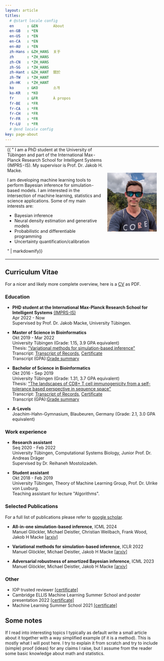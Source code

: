 ```yaml
---
layout: article
titles:
  # @start locale config
  en      : &EN       About
  en-GB   : *EN
  en-US   : *EN
  en-CA   : *EN
  en-AU   : *EN
  zh-Hans : &ZH_HANS  关于
  zh      : *ZH_HANS
  zh-CN   : *ZH_HANS
  zh-SG   : *ZH_HANS
  zh-Hant : &ZH_HANT  關於
  zh-TW   : *ZH_HANT
  zh-HK   : *ZH_HANT
  ko      : &KO       소개
  ko-KR   : *KO
  fr      : &FR       À propos
  fr-BE   : *FR
  fr-CA   : *FR
  fr-CH   : *FR
  fr-FR   : *FR
  fr-LU   : *FR
  # @end locale config
key: page-about
---
```


<table class="table-no-border">
  <tr>
    <td style="width: 500px;">
     <div>
  {{
  "
I am a PhD student at the University of Tübingen and part of the International Max-Planck Research School for Intelligent Systems (IMPRS-IS). My supervisor is Prof. Dr. Jakob H. Macke.

I am developing machine learning tools to perform Bayesian inference for simulation-based models. I am interested in the intersection of machine learning, statistics and science applications. Some of my main interests are:

- Bayesian inference
- Neural density estimation and generative models
- Probabilistic and differentiable programming
- Uncertainty quantification/calibration

" | markdownify}}
</div>
    </td>
    <td style="width: 400px;">
      <div class="image-text-container">
  <img src="assets/image.jpg" alt="Your Name" width="400">
</div>
    </td>
  </tr>
</table>

## Curriculum Vitae

For a nicer and likely more complete overview, here is a [CV](/assets/academic_cv.pdf) as PDF.

### Education

* **PHD student at the International Max-Planck Research School for Intelligent Systems** [(IMPRS-IS)](https://imprs.is.mpg.de/)\
  Apr 2022 - Now\
  Supervised by Prof. Dr. Jakob Macke, University Tübingen.


* **Master of Science in Bioinformatics**\
  Okt 2019 - Mar 2022\
  University Tübingen (Grade: 1.15, 3.9 GPA equivalent)\
  Thesis: ["Variational methods for simulation-based inference"](assets/FINAL_thesis_version.pdf)\
  Transcript: [Transcript of Records](assets/master_tor.pdf), [Certificate](assets/master_zeugniss.pdf)\
  Transcript (GPA):[Grade summary](assets/list_of_grades.pdf)

* **Bachelor of Science in Bioinformatics**\
  Okt 2016 - Sep 2019\
  University Tübingen (Grade: 1.31, 3.7 GPA equivalent)\
  Thesis:  ["The landscapes of CD8+ T cell immunogenicity from a self-tolerance based perspective in sequence space"](assets/bachelor_thesis.pdf)\
  Transcript: [Transcript of Records](assets/backelor_tor.pdf), [Certificate](assets/bachelor_zeugniss.pdf)\
  Transcript (GPA):[Grade summary](assets/list_of_grades.pdf)

* **A-Levels**\
  Joachim-Hahn-Gymnasium, Blaubeuren, Germany (Grade: 2.1, 3.0 GPA equivalent)

### Work experience

* **Research assistant**\
  Seq 2020 - Feb 2022\
  University Tübingen, Computational Systems Biology, Junior Prof. Dr. Andreas Dräger\
  Supervised by Dr. Reihaneh Mostolizadeh.

* **Student assistant**\
  Okt 2018 - Feb 2019\
  University Tübingen, Theory of Machine Learning Group, Prof. Dr. Ulrike von Luxburg.\
  Teaching assistant for lecture "Algorithms".

### Selected Publications

For a full list of publications please refer to [google scholar](https://scholar.google.com/citations?user=0Vdv0H0AAAAJ&hl=de).

* **All-in-one simulation-based inference**, ICML 2024\
  Manuel Glöckler, Michael Deistler, Christian Weilbach, Frank Wood, Jakob H Macke [[arxiv]](https://arxiv.org/abs/2404.09636)

* **Variational methods for simulation-based inference**, ICLR 2022\
  Manuel Glöckler, Michael Deistler, Jakob H Macke [[arxiv]](https://arxiv.org/abs/2203.04176)

* **Adversarial robustness of amortized Bayesian inference**, ICML 2023\
  Manuel Glöckler, Michael Deistler, Jakob H Macke [[arxiv]](https://arxiv.org/abs/2305.14984)

### Other

*  IOP trusted reviewer [[certificate]](assets/iop_trusted_reviewer.pdf)
*  Cambridge ELLIS Machine Learning Summer School and poster presentation 2022 [[certificate]](assets/ellis_summer_school.pdf)
*  Machine Learning Summer School 2021 [[certificate]](assets/mlls_summer_school.pdf)


## Some notes

If I read into interesting topics I typically as default write a small article about it together with a way simplified example (if it is a method). This is mostly what I will post here. I try to explain it from scratch and try to include (simple) proof (ideas) for any claims I raise, but I assume from the reader some basic knowledge about math and statistics.
